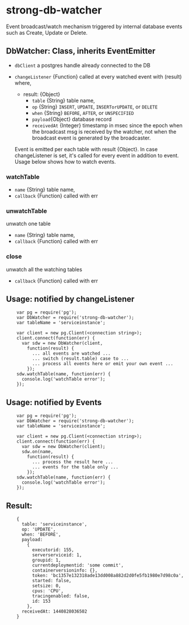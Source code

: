# strong-db-watcher

Event broadcast/watch mechanism triggered by internal database events
such as Create, Update or Delete.

## DbWatcher: Class, inherits EventEmitter

- `dbClient` a postgres handle already connected to the DB
- `changeListener` {Function} called at every watched event with (result) where,
    - result: {Object}
      - `table` {String} table name,
      - `op` {String} `INSERT`, `UPDATE`, `INSERTorUPDATE`, or `DELETE`
      - `when` {String} `BEFORE`, `AFTER`, or `UNSPECIFIED`
      - `payload`{Object} database record
      - `receivedAt` {Integer} timestamp in msec since the epoch
         when the broadcast msg is received by the watcher,
         not when the broadcast event is generated by the broadcaster.

    Event is emitted per each table with result {Object}.
    In case changeListener is set, it's called for every event
    in addition to event.  Usage below shows how to watch events.

### watchTable

- `name` {String} table name,
- `callback` {Function} called with err

### unwatchTable

unwatch one table

- `name` {String} table name,
- `callback` {Function} called with err

### close

unwatch all the watching tables

- `callback` {Function} called with err

## Usage: notified by changeListener

```
    var pg = require('pg');
    var DbWatcher = require('strong-db-watcher');
    var tableName = 'serviceinstance';

    var client = new pg.Client(<connection string>);
    client.connect(function(err) {
      var sdw = new DbWatcher(client,
        function(result) {
          ... all events are watched ...
          ... switch (result.table) case to ...
          ... process all events here or emit your own event ...
        });
    sdw.watchTable(name, function(err) {
      console.log('watchTable error');
    });
```

## Usage: notified by Events

```
    var pg = require('pg');
    var DbWatcher = require('strong-db-watcher');
    var tableName = 'serviceinstance';

    var client = new pg.Client(<connection string>);
    client.connect(function(err) {
      var sdw = new DbWatcher(client);
      sdw.on(name,
        function(result) {
          ... process the result here ...
          ... events for the table only ...
        });
    sdw.watchTable(name, function(err) {
      console.log('watchTable error');
    });
```

## Result:

```
	{
	  table: 'serviceinstance',
	  op: 'UPDATE',
	  when: 'BEFORE',
	  payload:
	    {
	      executorid: 155,
	      serverserviceid: 1,
	      groupid: 1,
	      currentdeploymentid: 'some commit',
	      containerversioninfo: {},
	      token: 'bc1357e132318ade13dd008a882d2d0fe5fb1980e7d98c0a',
	      started: false,
	      setsize: 0,
	      cpus: 'CPU',
	      tracingenabled: false,
	      id: 153
	    },
	  receivedAt: 1440828036502
	}
```
